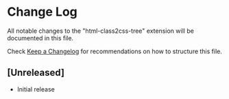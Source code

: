 # Change Log

All notable changes to the "html-class2css-tree" extension will be documented in this file.

Check [Keep a Changelog](http://keepachangelog.com/) for recommendations on how to structure this file.

## [Unreleased]

- Initial release